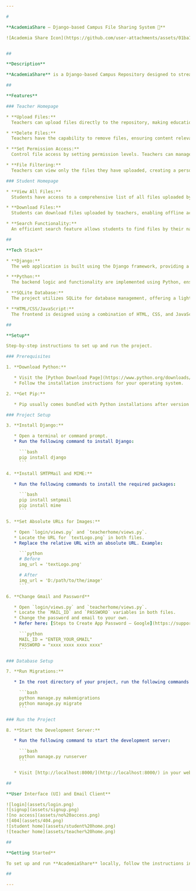 ```yaml
---

#

**AcademiaShare – Django-based Campus File Sharing System 📔**

![Academia Share Icon](https://github.com/user-attachments/assets/01ba11b7-fd36-4bdc-bf20-1eecd6f3608c)


##

**Description**

**AcademiaShare** is a Django-based Campus Repository designed to streamline the file-sharing process between teachers and students. The platform offers distinct homepages for both teachers and students, each tailored to their specific needs. Teachers can efficiently manage files, set permissions, and maintain control over their uploads. On the other hand, students gain easy access to educational resources and a seamless file search experience.

##

**Features**

### Teacher Homepage

* **Upload Files:**
  Teachers can upload files directly to the repository, making educational materials easily accessible to students. 📤

* **Delete Files:**
  Teachers have the capability to remove files, ensuring content relevance and organization within the repository. 🗑️

* **Set Permission Access:**
  Control file access by setting permission levels. Teachers can manage who can view and download their uploaded files. 🔒

* **File Filtering:**
  Teachers can view only the files they have uploaded, creating a personalized and organized experience. 📂

### Student Homepage

* **View All Files:**
  Students have access to a comprehensive list of all files uploaded by teachers, facilitating easy discovery of educational resources. 👀

* **Download Files:**
  Students can download files uploaded by teachers, enabling offline access to course materials. 📥

* **Search Functionality:**
  An efficient search feature allows students to find files by their names, making it simple to locate specific educational resources. 🔍

##

**Tech Stack**

* **Django:**
  The web application is built using the Django framework, providing a robust and scalable foundation for campus repository management. 🐍

* **Python:**
  The backend logic and functionality are implemented using Python, ensuring a clean and efficient codebase. 🐍

* **SQLite Database:**
  The project utilizes SQLite for database management, offering a lightweight and easily deployable solution. 🗃️

* **HTML/CSS/JavaScript:**
  The frontend is designed using a combination of HTML, CSS, and JavaScript to create a user-friendly and responsive interface. 🌐

##

**Setup**

Step-by-step instructions to set up and run the project.

### Prerequisites

1. **Download Python:**

   * Visit the [Python Download Page](https://www.python.org/downloads/) to download the latest version of Python.
   * Follow the installation instructions for your operating system.

2. **Get Pip:**

   * Pip usually comes bundled with Python installations after version 3.4. If you need to install or upgrade it, follow the instructions on the [Pip Installation Guide](https://pip.pypa.io/en/stable/installation/).

### Project Setup

3. **Install Django:**

   * Open a terminal or command prompt.
   * Run the following command to install Django:

     ```bash
     pip install django
     ```

4. **Install SMTPMail and MIME:**

   * Run the following commands to install the required packages:

     ```bash
     pip install smtpmail
     pip install mime
     ```

5. **Set Absolute URLs for Images:**

   * Open `login/views.py` and `teacherhome/views.py`.
   * Locate the URL for `textLogo.png` in both files.
   * Replace the relative URL with an absolute URL. Example:

     ```python
     # Before
     img_url = 'textLogo.png'

     # After
     img_url = 'D:/path/to/the/image'
     ```

6. **Change Gmail and Password**

   * Open `login/views.py` and `teacherhome/views.py`.
   * Locate the `MAIL_ID` and `PASSWORD` variables in both files.
   * Change the password and email to your own.
   * Refer here: [Steps to Create App Password – Google](https://support.google.com/accounts/answer/185833?hl=en)

     ```python
     MAIL_ID = "ENTER_YOUR_GMAIL"
     PASSWORD = "xxxx xxxx xxxx xxxx"
     ```

### Database Setup

7. **Run Migrations:**

   * In the root directory of your project, run the following commands to set up the database:

     ```bash
     python manage.py makemigrations
     python manage.py migrate
     ```

### Run the Project

8. **Start the Development Server:**

   * Run the following command to start the development server:

     ```bash
     python manage.py runserver
     ```

   * Visit [http://localhost:8000/](http://localhost:8000/) in your web browser to view the project.

##

**User Interface (UI) and Email Client**

![login](assets/login.png)
![signup](assets/signup.png)
![no access](assets/no%20access.png)
![404](assets/404.png)
![student home](assets/student%20home.png)
![teacher home](assets/teacher%20home.png)

##

**Getting Started**

To set up and run **AcademiaShare** locally, follow the instructions in the [Project Setup Guide](#) provided in the repository.

##

---
```

